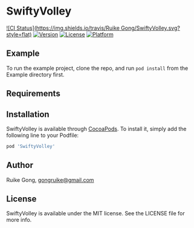 # SwiftyVolley

[![CI Status](https://img.shields.io/travis/Ruike Gong/SwiftyVolley.svg?style=flat)](https://github.com/gongruike/SwiftyVolley)
[![Version](https://img.shields.io/cocoapods/v/SwiftyVolley.svg?style=flat)](https://cocoapods.org/pods/SwiftyVolley)
[![License](https://img.shields.io/cocoapods/l/SwiftyVolley.svg?style=flat)](https://cocoapods.org/pods/SwiftyVolley)
[![Platform](https://img.shields.io/cocoapods/p/SwiftyVolley.svg?style=flat)](https://cocoapods.org/pods/SwiftyVolley)

## Example

To run the example project, clone the repo, and run `pod install` from the Example directory first.

## Requirements

## Installation

SwiftyVolley is available through [CocoaPods](https://cocoapods.org). To install
it, simply add the following line to your Podfile:

```ruby
pod 'SwiftyVolley'
```

## Author

Ruike Gong, gongruike@gmail.com

## License

SwiftyVolley is available under the MIT license. See the LICENSE file for more info.
